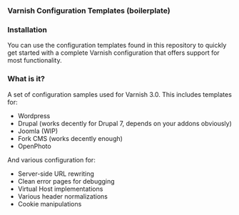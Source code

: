 ### Varnish Configuration Templates (boilerplate)

### Installation
You can use the configuration templates found in this repository to quickly get started with a complete Varnish configuration that offers support for most functionality.

### What is it?
A set of configuration samples used for Varnish 3.0. This includes templates for:
* Wordpress
* Drupal (works decently for Drupal 7, depends on your addons obviously)
* Joomla (WIP)
* Fork CMS (works decently enough)
* OpenPhoto

And various configuration for:
* Server-side URL rewriting
* Clean error pages for debugging
* Virtual Host implementations
* Various header normalizations
* Cookie manipulations
